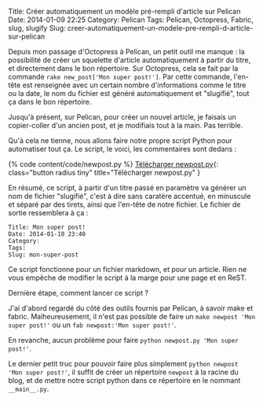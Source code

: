 Title: Créer automatiquement un modèle pré-rempli d'article sur Pelican
Date: 2014-01-09 22:25
Category: Pelican
Tags: Pelican, Octopress, Fabric, slug, slugify
Slug: creer-automatiquement-un-modele-pre-rempli-d-article-sur-pelican

Depuis mon passage d'Octopress à Pelican, un petit outil me manque : la possibilité de créer un squelette d'article automatiquement à partir du titre, et directement dans le bon répertoire. Sur Octopress, cela se fait par la commande `rake new_post['Mon super post!']`. Par cette commande, l'en-tête est renseignée avec un certain nombre d'informations comme le titre ou la date, le nom du fichier est généré automatiquement et "slugifié", tout ça dans le bon répertoire.

Jusqu'à présent, sur Pelican, pour créer un nouvel article, je faisais un copier-coller d'un ancien post, et je modifiais tout à la main. Pas terrible.

Qu'à cela ne tienne, nous allons faire notre propre script Python pour automatiser tout ça. Le script, le voici, les commentaires sont dedans :

{% code content/code/newpost.py %}
[Télécharger newpost.py]({filename}/code/newpost.py){: class="button radius tiny" title="Télécharger newpost.py" }

En résumé, ce script, à partir d'un titre passé en paramètre va générer un nom de fichier "slugifié", c'est à dire sans caratère accentué, en minuscule et séparé par des tirets, ainsi que l'en-tête de notre fichier. Le fichier de sortie ressemblera à ça :

    Title: Mon super post!
    Date: 2014-01-10 23:40
    Category:
    Tags:
    Slug: mon-super-post

Ce script fonctionne pour un fichier markdown, et pour un article. Rien ne vous empêche de modifier le script à la marge pour une page et en ReST.

Dernière étape, comment lancer ce script ?

J'ai d'abord regardé du côté des outils fournis par Pelican, à savoir make et fabric. Malheureusement, il n'est pas possible de faire un `make newpost 'Mon super post!'` ou un `fab newpost:'Mon super post!'`.

En revanche, aucun problème pour faire `python newpost.py 'Mon super post!'`.

Le dernier petit truc pour pouvoir faire plus simplement `python newpost 'Mon super post!'`, il suffit de créer un répertoire `newpost` à la racine du blog, et de mettre notre script python dans ce répertoire en le nommant `__main__.py`.
